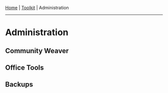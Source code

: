 [Home](index.html) | [Toolkit](Toolkit.html) | Administration

---
# Administration 

## Community Weaver

## Office Tools

## Backups
